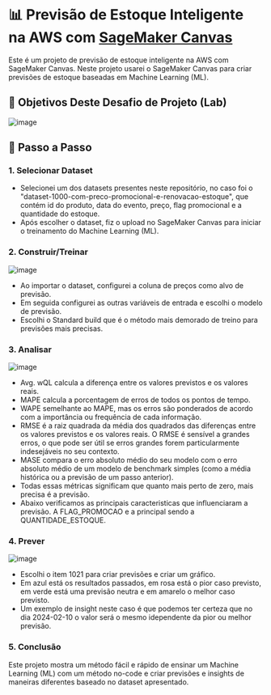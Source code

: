 # 📊 Previsão de Estoque Inteligente na AWS com [SageMaker Canvas](https://aws.amazon.com/pt/sagemaker/canvas/)

Este é um projeto de previsão de estoque inteligente na AWS com SageMaker Canvas. Neste projeto usarei o SageMaker Canvas para criar previsões de estoque baseadas em Machine Learning (ML).

## 🎯 Objetivos Deste Desafio de Projeto (Lab)

![image](https://github.com/digitalinnovationone/lab-aws-sagemaker-canvas-estoque/assets/730492/72f5c21f-5562-491e-aa42-2885a3184650)

## 🚀 Passo a Passo

### 1. Selecionar Dataset

-   Selecionei um dos datasets presentes neste repositório, no caso foi o "dataset-1000-com-preco-promocional-e-renovacao-estoque", que contém id do produto,
data do evento, preço, flag promocional e a quantidade do estoque.
-   Após escolher o dataset, fiz o upload no SageMaker Canvas para iniciar o treinamento do Machine Learning (ML).

### 2. Construir/Treinar

![image](https://github.com/user-attachments/assets/03f0584e-cf27-4a3f-b930-9a8a9dee4376)

-   Ao importar o dataset, configurei a coluna de preços como alvo de previsão.
-   Em seguida configurei as outras variáveis de entrada e escolhi o modelo de previsão.
-   Escolhi o Standard build que é o método mais demorado de treino para previsões mais precisas.

### 3. Analisar

![image](https://github.com/user-attachments/assets/e1d673f9-bf03-4220-9c7b-fe5ddeae8aa7)

-   Avg. wQL calcula a diferença entre os valores previstos e os valores reais.
-   MAPE calcula a porcentagem de erros de todos os pontos de tempo.
-   WAPE semelhante ao MAPE, mas os erros são ponderados de acordo com a importância ou frequência de cada informação.
-   RMSE é a raiz quadrada da média dos quadrados das diferenças entre os valores previstos e os valores reais. O RMSE é sensível a grandes erros, o que pode ser útil se erros grandes forem particularmente indesejáveis no seu contexto.
-   MASE compara o erro absoluto médio do seu modelo com o erro absoluto médio de um modelo de benchmark simples (como a média histórica ou a previsão de um passo anterior).
-   Todas essas métricas significam que quanto mais perto de zero, mais precisa é a previsão.
-   Abaixo verificamos as principais caracteristicas que influenciaram a previsão. A FLAG_PROMOCAO e a principal sendo a QUANTIDADE_ESTOQUE.

### 4. Prever

![image](https://github.com/user-attachments/assets/45c790d2-cd76-4928-bdea-26257eebad3a)

-   Escolhi o item 1021 para criar previsões e criar um gráfico.
-   Em azul está os resultados passados, em rosa está o pior caso previsto, em verde está uma previsão neutra e em amarelo o melhor caso previsto.
-   Um exemplo de insight neste caso é que podemos ter certeza que no dia 2024-02-10 o valor será o mesmo idependente da pior ou melhor previsão.

### 5. Conclusão

Este projeto mostra um método fácil e rápido de ensinar um Machine Learning (ML) com um método no-code e criar previsões e insights de maneiras diferentes baseado no dataset apresentado.
